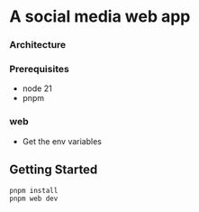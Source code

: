 # A social media web app

### Architecture

### Prerequisites
- node 21
- pnpm

### web
  - Get the env variables

## Getting Started

```bash
pnpm install
pnpm web dev
```
